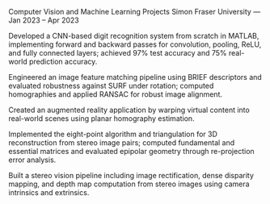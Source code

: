 Computer Vision and Machine Learning Projects
Simon Fraser University — Jan 2023 – Apr 2023

Developed a CNN-based digit recognition system from scratch in MATLAB, implementing forward and backward passes for convolution, pooling, ReLU, and fully connected layers; achieved 97% test accuracy and 75% real-world prediction accuracy.

Engineered an image feature matching pipeline using BRIEF descriptors and evaluated robustness against SURF under rotation; computed homographies and applied RANSAC for robust image alignment.

Created an augmented reality application by warping virtual content into real-world scenes using planar homography estimation.

Implemented the eight-point algorithm and triangulation for 3D reconstruction from stereo image pairs; computed fundamental and essential matrices and evaluated epipolar geometry through re-projection error analysis.

Built a stereo vision pipeline including image rectification, dense disparity mapping, and depth map computation from stereo images using camera intrinsics and extrinsics.
